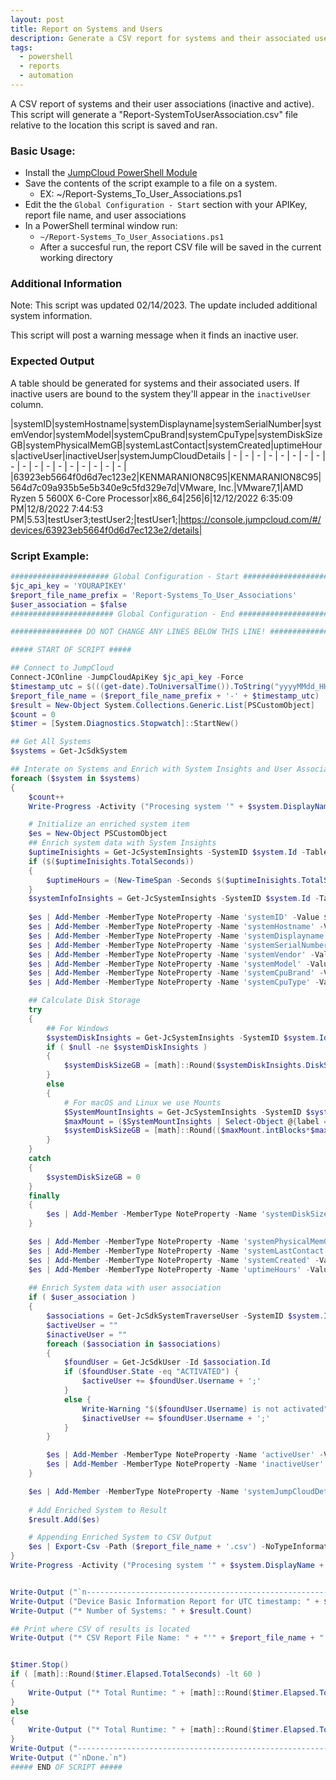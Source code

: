 ```yaml
---
layout: post
title: Report on Systems and Users
description: Generate a CSV report for systems and their associated users
tags:
  - powershell
  - reports
  - automation
---
```


A CSV report of systems and their user associations (inactive and active). This script will generate a "Report-SystemToUserAssociation.csv" file relative to the location this script is saved and ran.

### Basic Usage:

* Install the [JumpCloud PowerShell Module](https://github.com/TheJumpCloud/support/wiki/Using-the-JumpCloud-PowerShell-Module)
* Save the contents of the script example to a file on a system.
  * EX: ~/Report-Systems_To_User_Associations.ps1
* Edit the the `Global Configuration - Start` section with your APIKey, report file name, and user associations
* In a PowerShell terminal window run:
  * `~/Report-Systems_To_User_Associations.ps1`
  * After a succesful run, the report CSV file will be saved in the current working directory

### Additional Information

Note: This script was updated 02/14/2023. The update included additional system information.

This script will post a warning message when it finds an inactive user.


### Expected Output

A table should be generated for systems and their associated users. If inactive users are bound to the system they'll appear in the `inactiveUser` column.

|systemID|systemHostname|systemDisplayname|systemSerialNumber|systemVendor|systemModel|systemCpuBrand|systemCpuType|systemDiskSizeGB|systemPhysicalMemGB|systemLastContact|systemCreated|uptimeHours|activeUser|inactiveUser|systemJumpCloudDetails
| - | - | - | - | - | - | - | - | - | - | - | - | - | - | - | - | - | - |
|63923eb5664f0d6d7ec123e2|KENMARANION8C95|KENMARANION8C95|564d7c09a935b5e5b340e9c5fd329e7d|VMware, Inc.|VMware7,1|AMD Ryzen 5 5600X 6-Core Processor|x86\_64|256|6|12/12/2022 6:35:09 PM|12/8/2022 7:44:53 PM|5.53|testUser3;testUser2;|testUser1;|https://console.jumpcloud.com/#/devices/63923eb5664f0d6d7ec123e2/details|

### Script Example:

```powershell
###################### Global Configuration - Start ######################
$jc_api_key = 'YOURAPIKEY'
$report_file_name_prefix = 'Report-Systems_To_User_Associations'
$user_association = $false
####################### Global Configuration - End #######################

################ DO NOT CHANGE ANY LINES BELOW THIS LINE! ################

##### START OF SCRIPT #####

## Connect to JumpCloud
Connect-JCOnline -JumpCloudApiKey $jc_api_key -Force
$timestamp_utc = $(((get-date).ToUniversalTime()).ToString("yyyyMMdd_HHmmss"))
$report_file_name = ($report_file_name_prefix + '-' + $timestamp_utc)
$result = New-Object System.Collections.Generic.List[PSCustomObject]
$count = 0
$timer = [System.Diagnostics.Stopwatch]::StartNew()

## Get All Systems
$systems = Get-JcSdkSystem

## Interate on Systems and Enrich with System Insights and User Association
foreach ($system in $systems)
{
    $count++
    Write-Progress -Activity ("Procesing system '" + $system.DisplayName + "'") -Status ("$count complete out of " + $systems.count) -PercentComplete ($count/$systems.Count*100)

    # Initialize an enriched system item
    $es = New-Object PSCustomObject
    ## Enrich system data with System Insights
    $uptimeInisights = Get-JcSystemInsights -SystemID $system.Id -Table Uptime
    if ($($uptimeInisights.TotalSeconds))
    {
        $uptimeHours = (New-TimeSpan -Seconds $($uptimeInisights.TotalSeconds)).TotalHours
    }
    $systemInfoInsights = Get-JcSystemInsights -SystemID $system.Id -Table SystemInfo
    
    $es | Add-Member -MemberType NoteProperty -Name 'systemID' -Value $system.Id -Force
    $es | Add-Member -MemberType NoteProperty -Name 'systemHostname' -Value $system.Hostname -Force
    $es | Add-Member -MemberType NoteProperty -Name 'systemDisplayname' -Value $system.DisplayName -Force
    $es | Add-Member -MemberType NoteProperty -Name 'systemSerialNumber' -Value $systemInfoInsights.HardwareSerial -Force
    $es | Add-Member -MemberType NoteProperty -Name 'systemVendor' -Value $systemInfoInsights.HardwareVendor -Force
    $es | Add-Member -MemberType NoteProperty -Name 'systemModel' -Value $systemInfoInsights.HardwareModel -Force
    $es | Add-Member -MemberType NoteProperty -Name 'systemCpuBrand' -Value $systemInfoInsights.CpuBrand -Force
    $es | Add-Member -MemberType NoteProperty -Name 'systemCpuType' -Value $systemInfoInsights.CpuType -Force

    ## Calculate Disk Storage
    try 
    {
        ## For Windows
        $systemDiskInsights = Get-JcSystemInsights -SystemID $system.Id -Table DiskInfo
        if ( $null -ne $systemDiskInsights )
        {
            $systemDiskSizeGB = [math]::Round($systemDiskInsights.DiskSize/1GB)
        }
        else 
        {
            # For macOS and Linux we use Mounts
            $SystemMountInsights = Get-JcSystemInsights -SystemID $system.Id -Table Mount
            $maxMount = ($SystemMountInsights | Select-Object @{label = "intBlocks"; expression = { [int]$_.Blocks } },@{label = "intBlocksSize"; expression = { [int]$_.BlocksSize } } | Sort-Object intBlocks -Descending)[0]
            $systemDiskSizeGB = [math]::Round(($maxMount.intBlocks*$maxMount.intBlocksSize)/1GB)
        }
    }
    catch 
    {
        $systemDiskSizeGB = 0
    }
    finally
    {
        $es | Add-Member -MemberType NoteProperty -Name 'systemDiskSizeGB' -Value $systemDiskSizeGB -Force
    }

    $es | Add-Member -MemberType NoteProperty -Name 'systemPhysicalMemGB' -Value ([math]::Round($systemInfoInsights.PhysicalMemory/1GB)) -Force        
    $es | Add-Member -MemberType NoteProperty -Name 'systemLastContact' -Value $system.LastContact -Force
    $es | Add-Member -MemberType NoteProperty -Name 'systemCreated' -Value $system.Created -Force
    $es | Add-Member -MemberType NoteProperty -Name 'uptimeHours' -Value ([math]::Round($uptimeHours,2)) -Force
   
    ## Enrich System data with user association
    if ( $user_association )
    {
        $associations = Get-JcSdkSystemTraverseUser -SystemID $system.Id
        $activeUser = ""
        $inactiveUser = ""
        foreach ($association in $associations)
        {
            $foundUser = Get-JcSdkUser -Id $association.Id
            if ($foundUser.State -eq "ACTIVATED") {
                $activeUser += $foundUser.Username + ';'
            }
            else {
                Write-Warning "$($foundUser.Username) is not activated"
                $inactiveUser += $foundUser.Username + ';'
            }
        }

        $es | Add-Member -MemberType NoteProperty -Name 'activeUser' -Value $activeUser -Force
        $es | Add-Member -MemberType NoteProperty -Name 'inactiveUser' -Value $inactiveUser -Force
    }

    $es | Add-Member -MemberType NoteProperty -Name 'systemJumpCloudDetails' -Value ("https://console.jumpcloud.com/#/devices/$($system.Id)/details") -Force
    
    # Add Enriched System to Result
    $result.Add($es)

    # Appending Enriched System to CSV Output
    $es | Export-Csv -Path ($report_file_name + '.csv') -NoTypeInformation -Append
}
Write-Progress -Activity ("Procesing system '" + $system.DisplayName + "'") -Status ("$count complete out of " + $systems.count) -PercentComplete ($count/$systems.Count*100) -Completed


Write-Output ("`n----------------------------------------------------------------------------------")
Write-Output ("Device Basic Information Report for UTC timestamp: " + $timestamp_utc)
Write-Output ("* Number of Systems: " + $result.Count)

## Print where CSV of results is located
Write-Output ("* CSV Report File Name: " + "'" + $report_file_name + ".csv" + "'")


$timer.Stop()
if ( [math]::Round($timer.Elapsed.TotalSeconds) -lt 60 )
{
    Write-Output ("* Total Runtime: " + [math]::Round($timer.Elapsed.TotalSeconds,2) + " seconds")
}
else 
{
    Write-Output ("* Total Runtime: " + [math]::Round($timer.Elapsed.TotalMinutes,2) + " minutes")
}
Write-Output ("----------------------------------------------------------------------------------`n")
Write-Output ("`nDone.`n")
##### END OF SCRIPT #####
```
